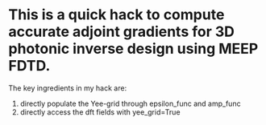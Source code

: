 # This is a quick hack to compute accurate adjoint gradients for 3D photonic inverse design using MEEP FDTD.
The key ingredients in my hack are:
1. directly populate the Yee-grid through epsilon_func and amp_func <br/>
2. directly access the dft fields with yee_grid=True
